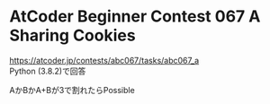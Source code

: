 # AtCoder Beginner Contest 067 A Sharing Cookies  
https://atcoder.jp/contests/abc067/tasks/abc067_a  
Python (3.8.2)で回答  

AかBかA+Bが3で割れたらPossible
